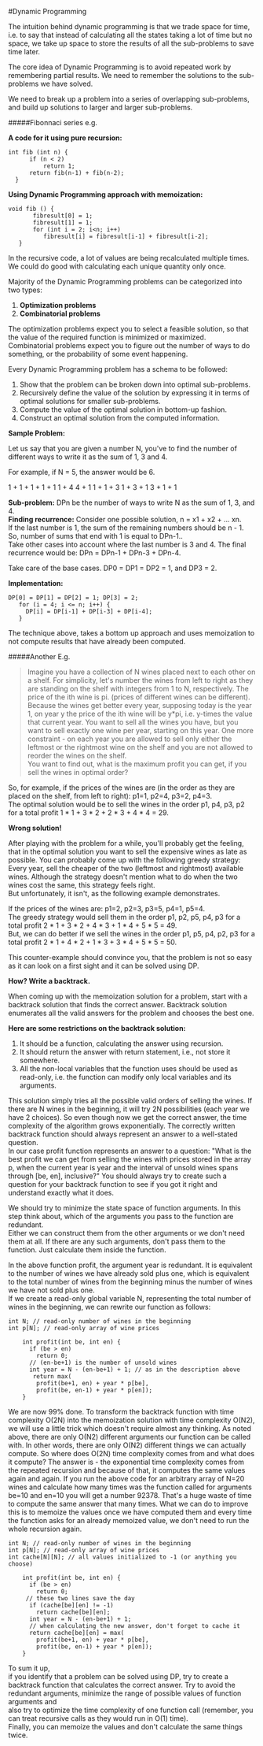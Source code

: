 #Dynamic Programming

The intuition behind dynamic programming is that we trade space for time, 
i.e. to say that instead of calculating all the states taking a lot of time but no space, 
we take up space to store the results of all the sub-problems to save time later.

The core idea of Dynamic Programming is to avoid repeated work by remembering partial results.
We need to remember the solutions to the sub-problems we have solved.

We need to break up a problem into a series of overlapping sub-problems, and build up solutions to larger and larger sub-problems.

#####Fibonnaci series e.g.

**A code for it using pure recursion:**

    int fib (int n) {
          if (n < 2)
              return 1;
          return fib(n-1) + fib(n-2);
      }
**Using Dynamic Programming approach with memoization:**

    void fib () {
           fibresult[0] = 1;
           fibresult[1] = 1;
           for (int i = 2; i<n; i++)
              fibresult[i] = fibresult[i-1] + fibresult[i-2];
       }
       
In the recursive code, a lot of values are being recalculated multiple times. We could do good with calculating each unique quantity only once. 

Majority of the Dynamic Programming problems can be categorized into two types:

1. **Optimization problems**
2. **Combinatorial problems**

The optimization problems expect you to select a feasible solution, so that the value of the required function is minimized or maximized.  
Combinatorial problems expect you to figure out the number of ways to do something, or the probability of some event happening.

Every Dynamic Programming problem has a schema to be followed:

1. Show that the problem can be broken down into optimal sub-problems.
2. Recursively define the value of the solution by expressing it in terms of optimal solutions for smaller sub-problems.
3. Compute the value of the optimal solution in bottom-up fashion.
4. Construct an optimal solution from the computed information.
       
**Sample Problem:**

Let us say that you are given a number N, you've to find the number of different ways to write it as the sum of 1, 3 and 4.

For example, if N = 5, the answer would be 6.

1 + 1 + 1 + 1 + 1
1 + 4
4 + 1
1 + 1 + 3
1 + 3 + 1
3 + 1 + 1  

**Sub-problem:** DPn be the number of ways to write N as the sum of 1, 3, and 4.  
**Finding recurrence:** Consider one possible solution, 
n = x1 + x2 + ... xn.   
If the last number is 1, the sum of the remaining numbers should be n - 1.   
So, number of sums that end with 1 is equal to DPn-1..   
Take other cases into account where the last number is 3 and 4. 
The final recurrence would be:
DPn = DPn-1 + DPn-3 + DPn-4.

Take care of the base cases. DP0 = DP1 = DP2 = 1, and DP3 = 2.

**Implementation:**

    DP[0] = DP[1] = DP[2] = 1; DP[3] = 2;
       for (i = 4; i <= n; i++) {
         DP[i] = DP[i-1] + DP[i-3] + DP[i-4];
       }
The technique above, takes a bottom up approach and uses memoization to not compute results that have already been computed.


#####Another E.g.

> Imagine you have a collection of N wines placed next to each other on a shelf. For simplicity, let's number the wines from left to right as they are standing on the shelf with integers from 1 to N, respectively. 
> The price of the ith wine is pi. (prices of different wines can be different). Because the wines get better every year, supposing today is the year 1, on year y the price of the ith wine will be y*pi, i.e. y-times the value that current year.
> You want to sell all the wines you have, but you want to sell exactly one wine per year, starting on this year. 
> One more constraint - on each year you are allowed to sell only either the leftmost or the rightmost wine on the shelf and you are not allowed to reorder the wines on the shelf.  
> You want to find out, what is the maximum profit you can get, if you sell the wines in optimal order?

So, for example, if the prices of the wines are (in the order as they are placed on the shelf, from left to right): p1=1, p2=4, p3=2, p4=3.  
The optimal solution would be to sell the wines in the order p1, p4, p3, p2 for a total profit 1 * 1 + 3 * 2 + 2 * 3 + 4 * 4 = 29.

**Wrong solution!**

After playing with the problem for a while, you'll probably get the feeling, that in the optimal solution you want to sell the expensive wines as late as possible. You can probably come up with the following greedy strategy:
Every year, sell the cheaper of the two (leftmost and rightmost) available wines. Although the strategy doesn't mention what to do when the two wines cost the same, this strategy feels right.  
But unfortunately, it isn't, as the following example demonstrates.

If the prices of the wines are: p1=2, p2=3, p3=5, p4=1, p5=4.  
The greedy strategy would sell them in the order p1, p2, p5, p4, p3 for a total profit 2 * 1 + 3 * 2 + 4 * 3 + 1 * 4 + 5 * 5 = 49.  
But, we can do better if we sell the wines in the order p1, p5, p4, p2, p3 for a total profit 2 * 1 + 4 * 2 + 1 * 3 + 3 * 4 + 5 * 5 = 50.

This counter-example should convince you, that the problem is not so easy as it can look on a first sight and it can be solved using DP.

**How? Write a backtrack.**

When coming up with the memoization solution for a problem, start with a backtrack solution that finds the correct answer. Backtrack solution enumerates all the valid answers for the problem and chooses the best one.
  
**Here are some restrictions on the backtrack solution:**

1. It should be a function, calculating the answer using recursion.
2. It should return the answer with return statement, i.e., not store it somewhere.
3. All the non-local variables that the function uses should be used as read-only, i.e. the function can modify only local variables and its arguments.

This solution simply tries all the possible valid orders of selling the wines. If there are N wines in the beginning, it will try 2N possibilities (each year we have 2 choices). So even though now we get the correct answer, the time complexity of the algorithm grows exponentially.
The correctly written backtrack function should always represent an answer to a well-stated question.  
In our case profit function represents an answer to a question: "What is the best profit we can get from selling the wines with prices stored in the array p, when the current year is year and the interval of unsold wines spans through [be, en], inclusive?"
You should always try to create such a question for your backtrack function to see if you got it right and understand exactly what it does.

We should try to minimize the state space of function arguments. In this step think about, which of the arguments you pass to the function are redundant.  
Either we can construct them from the other arguments or we don't need them at all. If there are any such arguments, don't pass them to the function. Just calculate them inside the function.

In the above function profit, the argument year is redundant. It is equivalent to the number of wines we have already sold plus one, which is equivalent to the total number of wines from the beginning minus the number of wines we have not sold plus one.  
If we create a read-only global variable N, representing the total number of wines in the beginning, we can rewrite our function as follows:

    int N; // read-only number of wines in the beginning
    int p[N]; // read-only array of wine prices

        int profit(int be, int en) {
          if (be > en)
            return 0;
          // (en-be+1) is the number of unsold wines
          int year = N - (en-be+1) + 1; // as in the description above
           return max(
            profit(be+1, en) + year * p[be],
            profit(be, en-1) + year * p[en]);
        }
We are now 99% done. To transform the backtrack function with time complexity O(2N) into the memoization solution with time complexity O(N2), we will use a little trick which doesn't require almost any thinking. As noted above, there are only O(N2) different arguments our function can be called with. In other words, there are only O(N2) different things we can actually compute.
So where does O(2N) time complexity comes from and what does it compute? The answer is - the exponential time complexity comes from the repeated recursion and because of that, it computes the same values again and again. If you run the above code for an arbitrary array of N=20 wines and calculate how many times was the function called for arguments be=10 and en=10 you will get a number 92378.
That's a huge waste of time to compute the same answer that many times. What we can do to improve this is to memoize the values once we have computed them and every time the function asks for an already memoized value, we don't need to run the whole recursion again.

    int N; // read-only number of wines in the beginning
    int p[N]; // read-only array of wine prices
    int cache[N][N]; // all values initialized to -1 (or anything you choose)

        int profit(int be, int en) {
          if (be > en)
            return 0;
         // these two lines save the day
          if (cache[be][en] != -1)
            return cache[be][en];
          int year = N - (en-be+1) + 1;
          // when calculating the new answer, don't forget to cache it
          return cache[be][en] = max(
            profit(be+1, en) + year * p[be],
            profit(be, en-1) + year * p[en]);
        }
        
To sum it up,   
if you identify that a problem can be solved using DP, try to create a backtrack function that calculates the correct answer. 
Try to avoid the redundant arguments, minimize the range of possible values of function arguments and  
also try to optimize the time complexity of one function call (remember, you can treat recursive calls as they would run in O(1) time).  
Finally, you can memoize the values and don't calculate the same things twice.